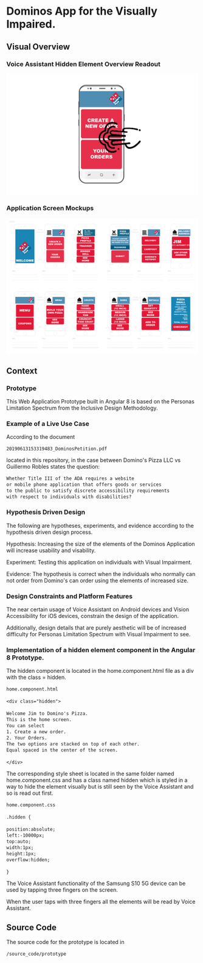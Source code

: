 # Dominos App for the Visually Impaired.

## Visual Overview

### Voice Assistant Hidden Element Overview Readout

![voice_assistant_hidden_element_readout](images/voice_assistant_functionality_overview.png)

### Application Screen Mockups

![screen_mockups](images/dominos_visually_impaired_template_upated-01.png)

## Context

### Prototype

This Web Application Prototype built in Angular 8 is based on the Personas Limitation Spectrum from the Inclusive Design Methodology.

### Example of a Live Use Case

According to the document 

	20190613153319483_DominosPetition.pdf 

located in this repository, in the case between Domino's Pizza LLC vs Guillermo Robles states the question:

	Whether Title III of the ADA requires a website
	or mobile phone application that offers goods or services
	to the public to satisfy discrete accessibility requirements
	with respect to individuals with disabilities?

### Hypothesis Driven Design

The following are hypotheses, experiments, and evidence according to the hypothesis driven design process. 

Hypothesis: Increasing the size of the elements of the Dominos Application will increase usability and visability.

Experiment: Testing this application on individuals with Visual Impairment.

Evidence: The hypothesis is correct when the individuals who normally can not order from Domino's can order using the elements of increased size.

### Design Constraints and Platform Features

The near certain usage of Voice Assistant on Android devices and Vision Accessibility for iOS devices, constrain the design of the application. 

Additionally, design details that are purely aesthetic will be of increased difficulty for Personas Limitation Spectrum with Visual Impairment to see. 

### Implementation of a hidden element component in the Angular 8 Prototype. 

The hidden component is located in the home.component.html file as a div with the class = hidden. 

	home.component.html

	<div class="hidden">

	Welcome Jim to Domino's Pizza. 
	This is the home screen. 
	You can select 
	1. Create a new order. 
	2. Your Orders. 
	The two options are stacked on top of each other. 
	Equal spaced in the center of the screen.

	</div>

The corresponding style sheet is located in the same folder named home.component.css and has a class named hidden which is styled in a way to hide the element visually but is still seen by the Voice Assistant and so is read out first.

	home.component.css

	.hidden {

	position:absolute;
	left:-10000px;
	top:auto;
	width:1px;
	height:1px;
	overflow:hidden;

	}

The Voice Assistant functionality of the Samsung S10 5G device can be used by tapping three fingers on the screen.

When the user taps with three fingers all the elements will be read by Voice Assistant.

## Source Code

The source code for the prototype is located in

	/source_code/prototype

